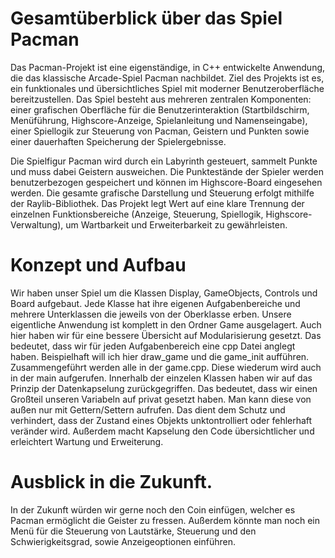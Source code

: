 # Gesamtüberblick über das Spiel Pacman

Das Pacman-Projekt ist eine eigenständige, in C++ entwickelte Anwendung, die das klassische Arcade-Spiel Pacman nachbildet. Ziel des Projekts ist es, ein funktionales und übersichtliches Spiel mit moderner Benutzeroberfläche bereitzustellen. Das Spiel besteht aus mehreren zentralen Komponenten: einer grafischen Oberfläche für die Benutzerinteraktion (Startbildschirm, Menüführung, Highscore-Anzeige, Spielanleitung und Namenseingabe), einer Spiellogik zur Steuerung von Pacman, Geistern und Punkten sowie einer dauerhaften Speicherung der Spielergebnisse.

Die Spielfigur Pacman wird durch ein Labyrinth gesteuert, sammelt Punkte und muss dabei Geistern ausweichen. Die Punktestände der Spieler werden benutzerbezogen gespeichert und können im Highscore-Board eingesehen werden. Die gesamte grafische Darstellung und Steuerung erfolgt mithilfe der Raylib-Bibliothek. Das Projekt legt Wert auf eine klare Trennung der einzelnen Funktionsbereiche (Anzeige, Steuerung, Spiellogik, Highscore-Verwaltung), um Wartbarkeit und Erweiterbarkeit zu gewährleisten.

# Konzept und Aufbau
Wir haben unser Spiel um die Klassen Display, GameObjects, Controls und Board aufgebaut. Jede Klasse hat ihre eigenen Aufgabenbereiche und mehrere Unterklassen die jeweils von der Oberklasse erben. Unsere eigentliche Anwendung ist komplett in den Ordner Game ausgelagert. Auch hier haben wir für eine bessere Übersicht auf Modularisierung gesetzt. Das bedeutet, dass wir für jeden Aufgabenbereich eine cpp Datei anglegt haben. Beispielhaft will ich hier draw_game und die game_init aufführen. Zusammengeführt werden alle in der game.cpp. Diese wiederum wird auch in der main aufgerufen. 
Innerhalb der einzelen Klassen haben wir auf das Prinzip der Datenkapselung zurückgegriffen. Das bedeutet, dass wir einen Großteil unseren Variabeln auf privat gesetzt haben. Man kann diese von außen nur mit Gettern/Settern aufrufen. Das dient dem Schutz und verhindert, dass der Zustand eines Objekts unktontrolliert oder fehlerhaft veränder wird. Außerdem macht Kapselung den Code übersichtlicher und erleichtert Wartung und Erweiterung.

# Ausblick in die Zukunft. 
In der Zukunft würden wir gerne noch den Coin einfügen, welcher es Pacman ermöglicht die Geister zu fressen. Außerdem könnte man noch ein Menü für die Steuerung von Lautstärke, Steuerung und den Schwierigkeitsgrad, sowie Anzeigeoptionen einführen. 